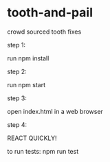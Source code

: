 # tooth-and-pail
crowd sourced tooth fixes

step 1:

run npm install

step 2:

run npm start

step 3:

open index.html in a web browser

step 4:

REACT QUICKLY!

to run tests:  npm run test
